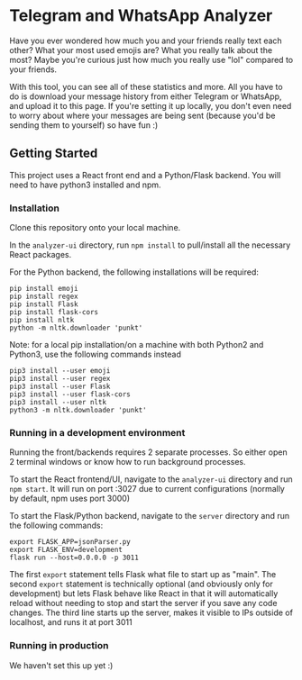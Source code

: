 # Telegram and WhatsApp Analyzer

Have you ever wondered how much you and your friends really text each other? What your most used emojis are? What you really talk about the most? Maybe you're curious just how much you really use "lol" compared to your friends.

With this tool, you can see all of these statistics and more. All you have to do is download your message history from either Telegram or WhatsApp, and upload it to this page. If you're setting it up locally, you don't even need to worry about where your messages are being sent (because you'd be sending them to yourself) so have fun :)

## Getting Started

This project uses a React front end and a Python/Flask backend. You will need to have python3 installed and npm.

### Installation

Clone this repository onto your local machine.

In the `analyzer-ui` directory, run `npm install` to pull/install all the necessary React packages.

For the Python backend, the following installations will be required:

```
pip install emoji
pip install regex
pip install Flask
pip install flask-cors
pip install nltk
python -m nltk.downloader 'punkt'
```
Note: for a local pip installation/on a machine with both Python2 and Python3, use the following commands instead

```
pip3 install --user emoji
pip3 install --user regex
pip3 install --user Flask
pip3 install --user flask-cors
pip3 install --user nltk
python3 -m nltk.downloader 'punkt'
```

### Running in a development environment
Running the front/backends requires 2 separate processes. So either open 2 terminal windows or know how to run background processes.

To start the React frontend/UI, navigate to the `analyzer-ui` directory and run `npm start`.
It will run on port :3027 due to current configurations (normally by default, npm uses port 3000)

To start the Flask/Python backend, navigate to the `server` directory and run the following commands:
```
export FLASK_APP=jsonParser.py
export FLASK_ENV=development
flask run --host=0.0.0.0 -p 3011
```

The first `export` statement tells Flask what file to start up as "main".
The second `export` statement is technically optional (and obviously only for development) but lets Flask behave like React in that it will automatically reload without needing to stop and start the server if you save any code changes.
The third line starts up the server, makes it visible to IPs outside of localhost, and runs it at port 3011

### Running in production
We haven't set this up yet :)